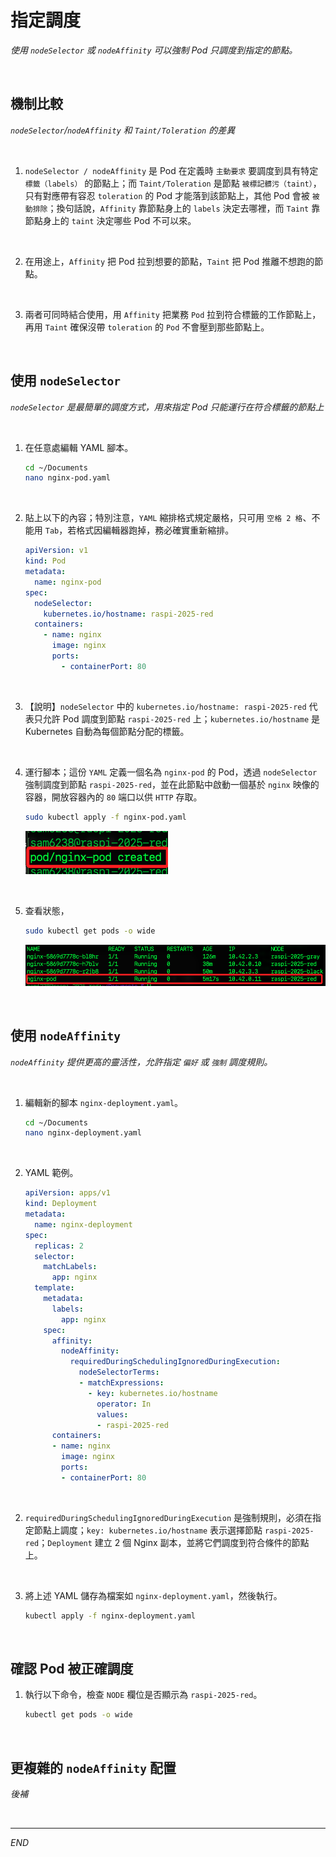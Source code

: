 # 指定調度

_使用 `nodeSelector` 或 `nodeAffinity` 可以強制 Pod 只調度到指定的節點。_

<br>

## 機制比較

_`nodeSelector`/`nodeAffinity` 和 `Taint/Toleration` 的差異_

<br>

1. `nodeSelector / nodeAffinity` 是 Pod 在定義時 `主動要求` 要調度到具有特定 `標籤（labels）` 的節點上；而 `Taint/Toleration` 是節點 `被標記髒污（taint）`，只有對應帶有容忍 `toleration` 的 Pod 才能落到該節點上，其他 Pod 會被 `被動排除`；換句話說，`Affinity` 靠節點身上的 `labels` 決定去哪裡，而 `Taint` 靠節點身上的 `taint` 決定哪些 Pod 不可以來。

<br>

2. 在用途上，`Affinity` 把 Pod 拉到想要的節點，`Taint` 把 Pod 推離不想跑的節點。

<br>

3. 兩者可同時結合使用，用 `Affinity` 把業務 `Pod` 拉到符合標籤的工作節點上，再用 `Taint` 確保沒帶 `toleration` 的 `Pod` 不會壓到那些節點上。

<br>

## 使用 `nodeSelector`

_`nodeSelector` 是最簡單的調度方式，用來指定 Pod 只能運行在符合標籤的節點上_

<br>

1. 在任意處編輯 YAML 腳本。

    ```bash
    cd ~/Documents
    nano nginx-pod.yaml
    ```

<br>

2. 貼上以下的內容；特別注意，`YAML` 縮排格式規定嚴格，只可用 `空格 2 格`、不能用 `Tab`，若格式因編輯器跑掉，務必確實重新縮排。

    ```yaml
    apiVersion: v1
    kind: Pod
    metadata:
      name: nginx-pod
    spec:
      nodeSelector:
        kubernetes.io/hostname: raspi-2025-red
      containers:
        - name: nginx
          image: nginx
          ports:
            - containerPort: 80
    ```

<br>

3. 【說明】`nodeSelector` 中的 `kubernetes.io/hostname: raspi-2025-red` 代表只允許 Pod 調度到節點 `raspi-2025-red` 上；`kubernetes.io/hostname` 是 Kubernetes 自動為每個節點分配的標籤。

<br>

4. 運行腳本；這份 `YAML` 定義一個名為 `nginx-pod` 的 Pod，透過 `nodeSelector` 強制調度到節點 `raspi-2025-red`，並在此節點中啟動一個基於 `nginx` 映像的容器，開放容器內的 `80` 端口以供 `HTTP` 存取。

    ```bash
    sudo kubectl apply -f nginx-pod.yaml
    ```

    ![](images/img_129.png)

<br>

5. 查看狀態，

    ```bash
    sudo kubectl get pods -o wide
    ```

    ![](images/img_130.png)

<br>

## 使用 `nodeAffinity`

_`nodeAffinity` 提供更高的靈活性，允許指定 `偏好` 或 `強制` 調度規則。_

<br>

1. 編輯新的腳本 `nginx-deployment.yaml`。

    ```bash
    cd ~/Documents
    nano nginx-deployment.yaml
    ```

<br>

2. YAML 範例。

    ```yaml
    apiVersion: apps/v1
    kind: Deployment
    metadata:
      name: nginx-deployment
    spec:
      replicas: 2
      selector:
        matchLabels:
          app: nginx
      template:
        metadata:
          labels:
            app: nginx
        spec:
          affinity:
            nodeAffinity:
              requiredDuringSchedulingIgnoredDuringExecution:
                nodeSelectorTerms:
                - matchExpressions:
                  - key: kubernetes.io/hostname
                    operator: In
                    values:
                    - raspi-2025-red
          containers:
          - name: nginx
            image: nginx
            ports:
            - containerPort: 80
    ```

<br>

2. `requiredDuringSchedulingIgnoredDuringExecution` 是強制規則，必須在指定節點上調度；`key: kubernetes.io/hostname` 表示選擇節點 `raspi-2025-red`；`Deployment` 建立 2 個 Nginx 副本，並將它們調度到符合條件的節點上。

<br>

3. 將上述 YAML 儲存為檔案如 `nginx-deployment.yaml`，然後執行。

    ```bash
    kubectl apply -f nginx-deployment.yaml
    ```

<br>

## 確認 Pod 被正確調度

1. 執行以下命令，檢查 `NODE` 欄位是否顯示為 `raspi-2025-red`。

    ```bash
    kubectl get pods -o wide
    ```

<br>

## 更複雜的 `nodeAffinity` 配置

_後補_

<br>

___

_END_